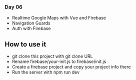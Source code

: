### Day 06

- Realtime Google Maps with Vue and Firebase
- Navigation Guards
- Auth with Firebase

## How to use it

- git clone this project with git clone URL
- Rename firebase/your-init.js to firebase/init.js
- Create a firebase project and copy your project info there
- Run the server with npm run dev
